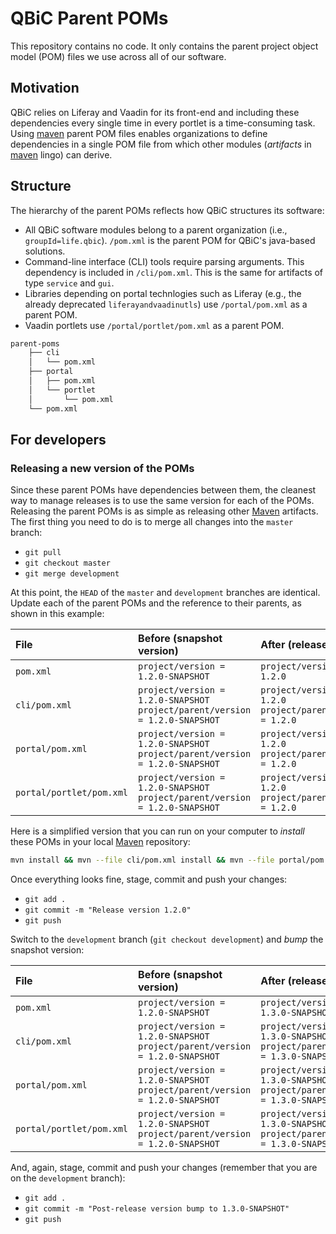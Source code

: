 # QBiC Parent POMs

This repository contains no code. It only contains the parent project object model (POM) files we use across all of our software.

## Motivation
QBiC relies on Liferay and Vaadin for its front-end and including these dependencies every single time in every portlet is a time-consuming task. Using [maven] parent POM files enables organizations to define dependencies in a single POM file from which other modules (_artifacts_ in [maven] lingo) can derive. 

## Structure
The hierarchy of the parent POMs reflects how QBiC structures its software: 

  - All QBiC software modules belong to a parent organization (i.e., `groupId=life.qbic`). `/pom.xml` is the parent POM for QBiC's java-based solutions. 
  - Command-line interface (CLI) tools require parsing arguments. This dependency is included in  `/cli/pom.xml`. This is the same for artifacts of type `service` and `gui`. 
  - Libraries depending on portal technlogies such as Liferay (e.g., the already deprecated `liferayandvaadinutls`) use `/portal/pom.xml` as a parent POM. 
  - Vaadin portlets use `/portal/portlet/pom.xml` as a parent POM.

```bash
parent-poms
    ├── cli
    │   └── pom.xml
    ├── portal
    │   ├── pom.xml
    │   └── portlet
    │       └── pom.xml
    └── pom.xml

```

## For developers
### Releasing a new version of the POMs
Since these parent POMs have dependencies between them, the cleanest way to manage releases is to use the same version for each of the POMs. Releasing the parent POMs is as simple as releasing other [Maven][maven] artifacts. The first thing you need to do is to merge all changes into the `master` branch:
  - `git pull`
  - `git checkout master`
  - `git merge development`

At this point, the `HEAD` of the `master` and `development` branches are identical. Update each of the parent POMs and the reference to their parents, as shown in this example:

| File                     | Before (snapshot version)                                                        | After (release version)                      |
| :----------------------- |:---------------------------------------------------------------------------------|:---------------------------------------------|
| `pom.xml`                | `project/version = 1.2.0-SNAPSHOT`                                               | `project/version = 1.2.0`
| `cli/pom.xml`            | `project/version = 1.2.0-SNAPSHOT`<br/>`project/parent/version = 1.2.0-SNAPSHOT` | `project/version = 1.2.0`<br/>`project/parent/version = 1.2.0`
| `portal/pom.xml`         | `project/version = 1.2.0-SNAPSHOT`<br/>`project/parent/version = 1.2.0-SNAPSHOT` | `project/version = 1.2.0`<br/>`project/parent/version = 1.2.0`
| `portal/portlet/pom.xml` | `project/version = 1.2.0-SNAPSHOT`<br/>`project/parent/version = 1.2.0-SNAPSHOT` | `project/version = 1.2.0`<br/>`project/parent/version = 1.2.0`

Here is a simplified version that you can run on your computer to _install_ these POMs in your local [Maven][maven] repository:
```sh
mvn install && mvn --file cli/pom.xml install && mvn --file portal/pom.xml install && mvn --file portal/portlet/pom.xml install
```

Once everything looks fine, stage, commit and push your changes:
  - `git add .`
  - `git commit -m "Release version 1.2.0"`
  - `git push`
  
Switch to the `development` branch (`git checkout development`) and _bump_ the snapshot version:

| File                     | Before (snapshot version)                                                        | After (release version)                      |
| :----------------------- |:---------------------------------------------------------------------------------|:---------------------------------------------|
| `pom.xml`                | `project/version = 1.2.0-SNAPSHOT`                                               | `project/version = 1.3.0-SNAPSHOT`
| `cli/pom.xml`            | `project/version = 1.2.0-SNAPSHOT`<br/>`project/parent/version = 1.2.0-SNAPSHOT` | `project/version = 1.3.0-SNAPSHOT`<br/>`project/parent/version = 1.3.0-SNAPSHOT`
| `portal/pom.xml`         | `project/version = 1.2.0-SNAPSHOT`<br/>`project/parent/version = 1.2.0-SNAPSHOT` | `project/version = 1.3.0-SNAPSHOT`<br/>`project/parent/version = 1.3.0-SNAPSHOT`
| `portal/portlet/pom.xml` | `project/version = 1.2.0-SNAPSHOT`<br/>`project/parent/version = 1.2.0-SNAPSHOT` | `project/version = 1.3.0-SNAPSHOT`<br/>`project/parent/version = 1.3.0-SNAPSHOT`

And, again, stage, commit and push your changes (remember that you are on the `development` branch):
  - `git add .`
  - `git commit -m "Post-release version bump to 1.3.0-SNAPSHOT"`
  - `git push`

[maven]: https://maven.apache.org/
